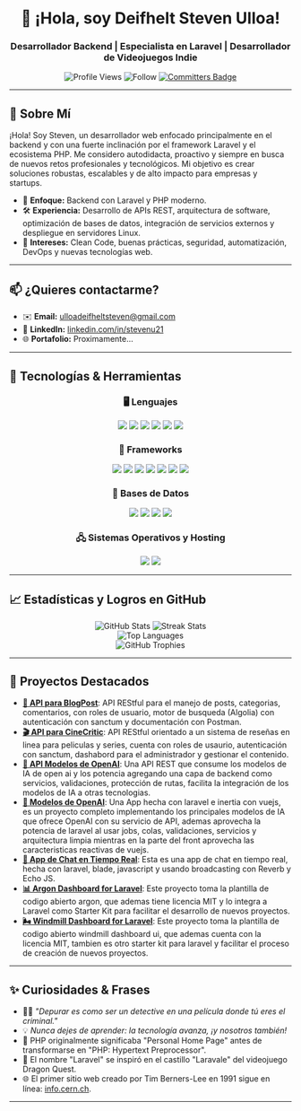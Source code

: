 <h1 align="center">👋 ¡Hola, soy Deifhelt Steven Ulloa!</h1>
<h3 align="center">Desarrollador Backend | Especialista en Laravel | Desarrollador de Videojuegos Indie</h3>

<p align="center">
  <img src="https://komarev.com/ghpvc/?username=stevenu21&label=Profile%20Views&color=0e75b6&style=flat" alt="Profile Views" />
  <img src="https://img.shields.io/github/followers/stevenu21?label=Follow&style=social" alt="Follow" />
  <a href="https://user-badge.committers.top/nicaragua_private/StevenU21" target="_blank">
    <img src="https://user-badge.committers.top/nicaragua_private/StevenU21.svg" alt="Committers Badge" />
  </a>
</p>

---

## 🌟 Sobre Mí

¡Hola! Soy Steven, un desarrollador web enfocado principalmente en el backend y con una fuerte inclinación por el framework Laravel y el ecosistema PHP. Me considero autodidacta, proactivo y siempre en busca de nuevos retos profesionales y tecnológicos. Mi objetivo es crear soluciones robustas, escalables y de alto impacto para empresas y startups.

- 🎯 **Enfoque:** Backend con Laravel y PHP moderno.
- 🛠️ **Experiencia:** Desarrollo de APIs REST, arquitectura de software, optimización de bases de datos, integración de servicios externos y despliegue en servidores Linux.
- 🚀 **Intereses:** Clean Code, buenas prácticas, seguridad, automatización, DevOps y nuevas tecnologías web.
---

## 📫 ¿Quieres contactarme?

- ✉️ **Email:** ulloadeifheltsteven@gmail.com
- 💼 **LinkedIn:** [linkedin.com/in/stevenu21](https://www.linkedin.com/in/deifhelt-ulloa-12b56323a/)
- 🌐 **Portafolio:** Proximamente...

---

## 🔧 Tecnologías & Herramientas

<div align="center">

<h3 align="center">🖥️ Lenguajes</h3>
<span>
  <img src="https://img.shields.io/badge/PHP-777BB4?style=for-the-badge&logo=php&logoColor=white"/>
  <img src="https://img.shields.io/badge/GDScript-478CBF?style=for-the-badge&logo=godot-engine&logoColor=white"/>
  <img src="https://img.shields.io/badge/C%23-239120?style=for-the-badge&logo=c-sharp&logoColor=white"/>
  <img src="https://img.shields.io/badge/HTML5-E34F26?style=for-the-badge&logo=html5&logoColor=white"/>
  <img src="https://img.shields.io/badge/CSS3-1572B6?style=for-the-badge&logo=css3&logoColor=white"/>
  <img src="https://img.shields.io/badge/JavaScript-F7DF1E?style=for-the-badge&logo=javascript&logoColor=black"/>
</span>

<br>

<h3 align="center">🚀 Frameworks</h3>
<span>
  <img src="https://img.shields.io/badge/Laravel-FF2D20?style=for-the-badge&logo=laravel&logoColor=white"/>
    <img src="https://img.shields.io/badge/Godot-483D8B?style=for-the-badge&logo=godot-engine&logoColor=white"/>
    <img src="https://img.shields.io/badge/.NET_MAUI-512BD4?style=for-the-badge&logo=dotnet&logoColor=white"/>
  <img src="https://img.shields.io/badge/Bootstrap-7952B3?style=for-the-badge&logo=bootstrap&logoColor=white"/>
  <img src="https://img.shields.io/badge/Tailwind%20CSS-06B6D4?style=for-the-badge&logo=tailwindcss&logoColor=white"/>
  <img src="https://img.shields.io/badge/NPM-CB3837?style=for-the-badge&logo=npm&logoColor=white"/>
  <img src="https://img.shields.io/badge/Vite-646CFF?style=for-the-badge&logo=vite&logoColor=white"/>
</span>

<br>

<h3 align="center">💾 Bases de Datos</h3>
<span>
  <img src="https://img.shields.io/badge/MySQL-005C84?style=for-the-badge&logo=mysql&logoColor=white"/>
  <img src="https://img.shields.io/badge/Microsoft%20SQL%20Server-CC2927?style=for-the-badge&logo=microsoft%20sql%20server&logoColor=white"/>
  <img src="https://img.shields.io/badge/MariaDB-003545?style=for-the-badge&logo=mariadb&logoColor=white"/>
  <img src="https://img.shields.io/badge/SQLite-003B57?style=for-the-badge&logo=sqlite&logoColor=white"/>
</span>

<br>

<h3 align="center">🖧 Sistemas Operativos y Hosting</h3>
<span>
  <img src="https://img.shields.io/badge/Ubuntu-E95420?style=for-the-badge&logo=ubuntu&logoColor=white"/>
  <img src="https://img.shields.io/badge/Nginx-009639?style=for-the-badge&logo=nginx&logoColor=white"/>
</span>

</div>

---

## 📈 Estadísticas y Logros en GitHub

<div align="center">
  <img src="https://github-readme-stats.vercel.app/api?username=StevenU21&show_icons=true&theme=radical&hide_border=true&include_all_commits=true&count_private=true&card_width=500" alt="GitHub Stats"/>
  <img src="https://github-readme-streak-stats.herokuapp.com/?user=stevenu21&theme=radical&hide_border=true" alt="Streak Stats" />
  <br/>
  <img src="https://github-readme-stats.vercel.app/api/top-langs?username=stevenu21&layout=compact&theme=radical&hide_border=true" alt="Top Languages" />
  <br/>
  <img src="https://github-profile-trophy.vercel.app/?username=StevenU21&theme=radical&no-frame=true&column=4" alt="GitHub Trophies" />
</div>

---

## 🚀 Proyectos Destacados

- [**📰 API para BlogPost**](https://github.com/StevenU21/blog_post-api-backend): API REStful para el manejo de posts, categorias, comentarios, con roles de usuario, motor de busqueda (Algolia) con autenticación con sanctum y documentación con Postman.
- [**🎬 API para CineCritic**](https://github.com/StevenU21/cine-critic-api): API REStful orientado a un sistema de reseñas en linea para peliculas y series, cuenta con roles de usaurio, autenticación con sanctum, dashabord para el administrador y gestionar el contenido.
- [**🔌 API Modelos de OpenAI**](https://github.com/StevenU21/openAI-models-api): Una API REST que consume los modelos de IA de open ai y los potencia agregando una capa de backend como servicios, validaciones, protección de rutas, facilita la integración de los modelos de IA a otras tecnologias.
- [**🤖 Modelos de OpenAI**](https://github.com/StevenU21/laravel-inertia-vue-ai-models): Una App hecha con laravel e inertia con vuejs, es un proyecto completo implementando los principales modelos de IA que ofrece OpenAI con su servicio de API, ademas aprovecha la potencia de laravel al usar jobs, colas, validaciones, servicios y arquitectura limpia mientras en la parte del front aprovecha las caracteristicas reactivas de vuejs.
- [**💬 App de Chat en Tiempo Real**](https://github.com/StevenU21/laravel-reverb-chat): Esta es una app de chat en tiempo real, hecha con laravel, blade, javascript y usando broadcasting con Reverb y Echo JS.
- [**📊 Argon Dashboard for Laravel**](https://github.com/StevenU21/argon-laravel): Este proyecto toma la plantilla de codigo abierto argon, que ademas tiene licencia MIT y lo integra a Laravel como Starter Kit para facilitar el desarrollo de nuevos proyectos.
- [**🌬️ Windmill Dashboard for Laravel**](https://github.com/StevenU21/windmill-laravel): Este proyecto toma la plantilla de codigo abierto windmill dashboard ui, que ademas cuenta con la licencia MIT, tambien es otro starter kit para laravel y facilitar el proceso de creación de nuevos proyectos.

---

## ✨ Curiosidades & Frases

- 🕵️‍♂️ *"Depurar es como ser un detective en una película donde tú eres el criminal."*
- 💡 *Nunca dejes de aprender: la tecnología avanza, ¡y nosotros también!*
- 🐘 PHP originalmente significaba "Personal Home Page" antes de transformarse en "PHP: Hypertext Preprocessor".
- 🚀 El nombre "Laravel" se inspiró en el castillo "Laravale" del videojuego Dragon Quest.
- 🌐 El primer sitio web creado por Tim Berners-Lee en 1991 sigue en línea: [info.cern.ch](http://info.cern.ch).

---
